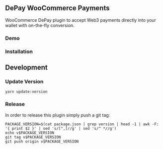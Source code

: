 ## DePay WooCommerce Payments

WooCommerce DePay plugin to accept Web3 payments directly into your wallet with on-the-fly conversion.

### Demo

### Installation

## Development

### Update Version

```
yarn update:version
```

### Release

In order to release this plugin simply push a git tag:

```
PACKAGE_VERSION=$(cat package.json | grep version | head -1 | awk -F: '{ print $2 }' | sed 's/[",]//g' | sed 's/^ *//g')
echo v$PACKAGE_VERSION
git tag v$PACKAGE_VERSION
git push origin v$PACKAGE_VERSION
```
